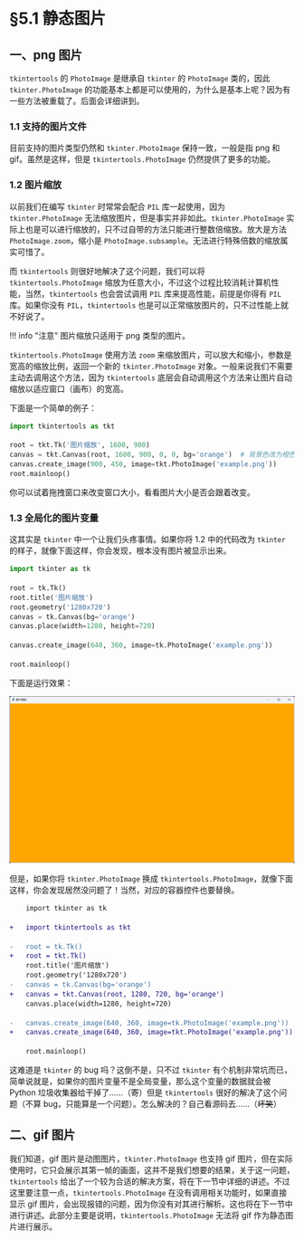 §5.1 静态图片
============

一、png 图片
-----------

`tkintertools` 的 `PhotoImage` 是继承自 `tkinter` 的 `PhotoImage` 类的，因此 `tkinter.PhotoImage` 的功能基本上都是可以使用的，为什么是基本上呢？因为有一些方法被重载了。后面会详细讲到。

### 1.1 支持的图片文件

目前支持的图片类型仍然和 `tkinter.PhotoImage` 保持一致，一般是指 png 和 gif。虽然是这样，但是 `tkintertools.PhotoImage` 仍然提供了更多的功能。

### 1.2 图片缩放

以前我们在编写 `tkinter` 时常常会配合 `PIL` 库一起使用，因为 `tkinter.PhotoImage` 无法缩放图片，但是事实并非如此。`tkinter.PhotoImage` 实际上也是可以进行缩放的，只不过自带的方法只能进行整数倍缩放。放大是方法 `PhotoImage.zoom`，缩小是 `PhotoImage.subsample`。无法进行特殊倍数的缩放属实可惜了。

而 `tkintertools` 则很好地解决了这个问题，我们可以将 `tkintertools.PhotoImage` 缩放为任意大小，不过这个过程比较消耗计算机性能，当然，`tkintertools` 也会尝试调用 `PIL` 库来提高性能，前提是你得有 `PIL` 库。如果你没有 `PIL`，`tkintertools` 也是可以正常缩放图片的，只不过性能上就不好说了。

!!! info "注意"
    图片缩放只适用于 png 类型的图片。

`tkintertools.PhotoImage` 使用方法 `zoom` 来缩放图片，可以放大和缩小，参数是宽高的缩放比例，返回一个新的 `tkinter.PhotoImage` 对象。一般来说我们不需要主动去调用这个方法，因为 `tkintertools` 底层会自动调用这个方法来让图片自动缩放以适应窗口（画布）的宽高。

下面是一个简单的例子：

```python
import tkintertools as tkt

root = tkt.Tk('图片缩放', 1600, 900)
canvas = tkt.Canvas(root, 1600, 900, 0, 0, bg='orange')  # 背景色改为橙色，方便区分
canvas.create_image(900, 450, image=tkt.PhotoImage('example.png'))
root.mainloop()
```

你可以试着拖拽窗口来改变窗口大小，看看图片大小是否会跟着改变。

### 1.3 全局化的图片变量

这其实是 `tkinter` 中一个让我们头疼事情。如果你将 1.2 中的代码改为 `tkinter` 的样子，就像下面这样，你会发现，根本没有图片被显示出来。

```python
import tkinter as tk

root = tk.Tk()
root.title('图片缩放')
root.geometry('1280x720')
canvas = tk.Canvas(bg='orange')
canvas.place(width=1280, height=720)

canvas.create_image(640, 360, image=tk.PhotoImage('example.png'))

root.mainloop()
```

下面是运行效果：

![png](images/5.1-1.3-1.png)

但是，如果你将 `tkinter.PhotoImage` 换成 `tkintertools.PhotoImage`，就像下面这样，你会发现居然没问题了！当然，对应的容器控件也要替换。

```diff
    import tkinter as tk

+   import tkintertools as tkt

-   root = tk.Tk()
+   root = tkt.Tk()
    root.title('图片缩放')
    root.geometry('1280x720')
-   canvas = tk.Canvas(bg='orange')
+   canvas = tkt.Canvas(root, 1280, 720, bg='orange')
    canvas.place(width=1280, height=720)

-   canvas.create_image(640, 360, image=tk.PhotoImage('example.png'))
+   canvas.create_image(640, 360, image=tkt.PhotoImage('example.png'))

    root.mainloop()
```

这难道是 `tkinter` 的 bug 吗？这倒不是，只不过 `tkinter` 有个机制非常坑而已，简单说就是，如果你的图片变量不是全局变量，那么这个变量的数据就会被 Python 垃圾收集器给干掉了……（~~寄~~）但是 `tkintertools` 很好的解决了这个问题（不算 bug，只能算是一个问题）。怎么解决的？自己看源码去……（~~坏笑~~）

二、gif 图片
-----------

我们知道，gif 图片是动图图片，`tkinter.PhotoImage` 也支持 gif 图片，但在实际使用时，它只会展示其第一帧的画面，这并不是我们想要的结果，关于这一问题，`tkintertools` 给出了一个较为合适的解决方案，将在下一节中详细的讲述。不过这里要注意一点，`tkintertools.PhotoImage` 在没有调用相关功能时，如果直接显示 gif 图片，会出现报错的问题，因为你没有对其进行解析。这也将在下一节中进行讲述。此部分主要是说明，`tkintertools.PhotoImage` 无法将 gif 作为静态图片进行展示。

